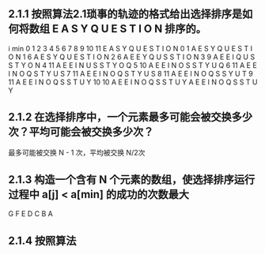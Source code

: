 ## 2.1.1 按照算法2.1琐事的轨迹的格式给出选择排序是如何将数组 E   A   S   Y   Q   U   E   S   T   I   O    N 排序的。

i   min    0   1   2   3   4   5   6   7   8   9   10   11
           E   A   S   Y   Q   U   E   S   T   I   O    N
0   1      A   E   S   Y   Q   U   E   S   T   I   O    N
1   6      A   E   S   Y   Q   U   E   S   T   I   O    N
2   6      A   E   E   Y   Q   U   S   S   T   I   O    N
3   9      A   E   E   I   Q   U   S   S   T   Y   O    N
4   11     A   E   E   I   N   U   S   S   T   Y   O    Q
5   10     A   E   E   I   N   O   S   S   T   Y   U    Q
6   11     A   E   E   I   N   O   Q   S   T   Y   U    S
7   11     A   E   E   I   N   O   Q   S   T   Y   U    S
8   11     A   E   E   I   N   O   Q   S   S   Y   U    T
9   11     A   E   E   I   N   O   Q   S   S   T   U    Y
10  10     A   E   E   I   N   O   Q   S   S   T   U    Y
           A   E   E   I   N   O   Q   S   S   T   U    Y

## 2.1.2 在选择排序中，一个元素最多可能会被交换多少次？平均可能会被交换多少次？

最多可能被交换 N - 1 次，平均被交换 N/2次

## 2.1.3 构造一个含有 N 个元素的数组，使选择排序运行过程中 a[j] < a[min] 的成功的次数最大

G   F   E   D   C   B   A

## 2.1.4 按照算法